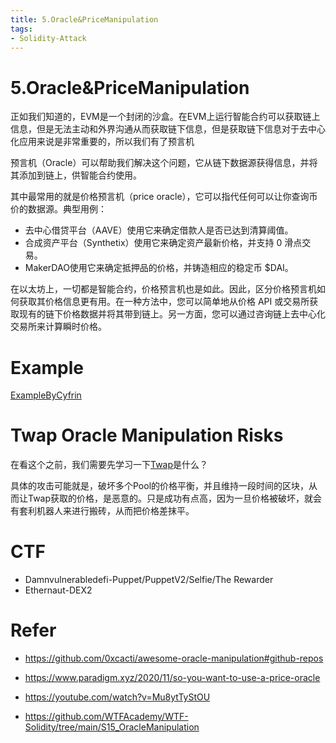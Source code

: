 ```yaml
---
title: 5.Oracle&PriceManipulation
tags:
- Solidity-Attack
---
```

# 5.Oracle&PriceManipulation
正如我们知道的，EVM是一个封闭的沙盒。在EVM上运行智能合约可以获取链上信息，但是无法主动和外界沟通从而获取链下信息，但是获取链下信息对于去中心化应用来说是非常重要的，所以我们有了预言机

预言机（Oracle）可以帮助我们解决这个问题，它从链下数据源获得信息，并将其添加到链上，供智能合约使用。

其中最常用的就是价格预言机（price oracle），它可以指代任何可以让你查询币价的数据源。典型用例：
- 去中心借贷平台（AAVE）使用它来确定借款人是否已达到清算阈值。
- 合成资产平台（Synthetix）使用它来确定资产最新价格，并支持 0 滑点交易。
- MakerDAO使用它来确定抵押品的价格，并铸造相应的稳定币 $DAI。

在以太坊上，一切都是智能合约，价格预言机也是如此。因此，区分价格预言机如何获取其价格信息更有用。在一种方法中，您可以简单地从价格 API 或交易所获取现有的链下价格数据并将其带到链上。另一方面，您可以通过咨询链上去中心化交易所来计算瞬时价格。
# Example
[ExampleByCyfrin](https://github.com/Cyfrin/sc-exploits-minimized)

# Twap Oracle Manipulation Risks
在看这个之前，我们需要先学习一下[Twap](https://kkweb3doc.vercel.app/solidity/Defi/UniswapV2/TWAP)是什么？

具体的攻击可能就是，破坏多个Pool的价格平衡，并且维持一段时间的区块，从而让Twap获取的价格，是恶意的。只是成功有点高，因为一旦价格被破坏，就会有套利机器人来进行搬砖，从而把价格差抹平。

# CTF
- Damnvulnerabledefi-Puppet/PuppetV2/Selfie/The Rewarder
- Ethernaut-DEX2

# Refer
- https://github.com/0xcacti/awesome-oracle-manipulation#github-repos
  
- https://www.paradigm.xyz/2020/11/so-you-want-to-use-a-price-oracle

- https://youtube.com/watch?v=Mu8ytTyStOU

- https://github.com/WTFAcademy/WTF-Solidity/tree/main/S15_OracleManipulation
